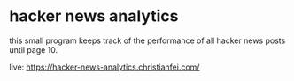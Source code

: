 # hacker news analytics

this small program keeps track of the performance of all hacker news posts until page 10.

live: https://hacker-news-analytics.christianfei.com/